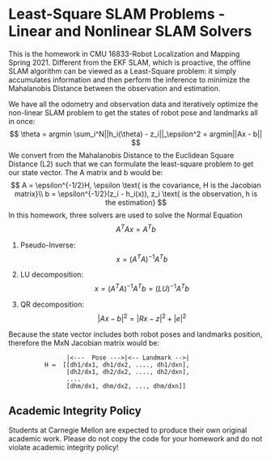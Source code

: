# Least-Square SLAM Problems - Linear and Nonlinear SLAM Solvers

This is the homework in CMU 16833-Robot Localization and Mapping Spring 2021. Different from the EKF SLAM, which is proactive, the offline SLAM algorithm can be viewed as a Least-Square problem: it simply accumulates information and then perform the inference to minimize the Mahalanobis Distance between the observation and estimation. 

 We have all the odometry and observation data and iteratively optimize the non-linear SLAM problem to get the states of robot pose and landmarks all in once:
$$
\theta = argmin \sum_i^N||h_i(\theta) - z_i||_\epsilon^2 = argmin||Ax - b||
$$
We convert from the Mahalanobis Distance to the Euclidean Square Distance (L2) such that we can formulate the least-square problem to get our state vector. The A matrix and b would be:
$$
A = \epsilon^{-1/2}H, \epsilon \text{ is the covariance, H is the Jacobian matrix}\\
b = \epsilon^{-1/2}(z_i - h_i(x)), z_i \text{  is the observation, h is the estimation}
$$
In this homework, three solvers are used to solve the Normal Equation
$$
A^TAx = A^Tb
$$

1. Pseudo-Inverse:
   $$
   x = (A^T A)^{-1} A^T b
   $$
   

2. LU decomposition:
   $$
   x = (A^T A)^{-1} A^T b  = (LU)^{-1} A^T b
   $$
   

3. QR decomposition:
   $$
   |Ax - b|^2 = |Rx - z|^2 + |e|^2
   $$

Because the state vector includes both robot poses and landmarks position, therefore the MxN Jacobian matrix would be:

```
                |<---  Pose --->|<-- Landmark -->|
          H =  [[dh1/dx1, dh1/dx2, ...., dh1/dxn],
                [dh2/dx1, dh2/dx2, ...., dh2/dxn],
                ....
                [dhm/dx1, dhm/dx2, ..., dhm/dxn]]
```



## Academic Integrity Policy

Students at Carnegie Mellon are expected to produce their own original academic work. Please do not copy the code for your homework and do not violate academic integrity policy!